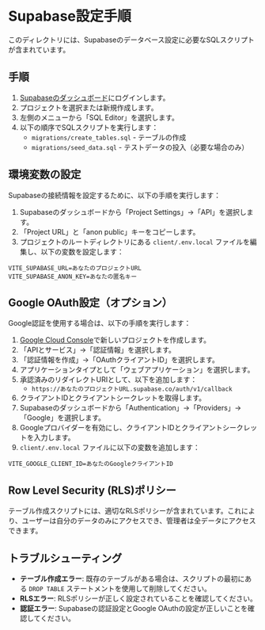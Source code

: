 # Supabase設定手順

このディレクトリには、Supabaseのデータベース設定に必要なSQLスクリプトが含まれています。

## 手順

1. [Supabaseのダッシュボード](https://app.supabase.io/)にログインします。
2. プロジェクトを選択または新規作成します。
3. 左側のメニューから「SQL Editor」を選択します。
4. 以下の順序でSQLスクリプトを実行します：
   - `migrations/create_tables.sql` - テーブルの作成
   - `migrations/seed_data.sql` - テストデータの投入（必要な場合のみ）

## 環境変数の設定

Supabaseの接続情報を設定するために、以下の手順を実行します：

1. Supabaseのダッシュボードから「Project Settings」→「API」を選択します。
2. 「Project URL」と「anon public」キーをコピーします。
3. プロジェクトのルートディレクトリにある `client/.env.local` ファイルを編集し、以下の変数を設定します：

```
VITE_SUPABASE_URL=あなたのプロジェクトURL
VITE_SUPABASE_ANON_KEY=あなたの匿名キー
```

## Google OAuth設定（オプション）

Google認証を使用する場合は、以下の手順を実行します：

1. [Google Cloud Console](https://console.cloud.google.com/)で新しいプロジェクトを作成します。
2. 「APIとサービス」→「認証情報」を選択します。
3. 「認証情報を作成」→「OAuthクライアントID」を選択します。
4. アプリケーションタイプとして「ウェブアプリケーション」を選択します。
5. 承認済みのリダイレクトURIとして、以下を追加します：
   - `https://あなたのプロジェクトURL.supabase.co/auth/v1/callback`
6. クライアントIDとクライアントシークレットを取得します。
7. Supabaseのダッシュボードから「Authentication」→「Providers」→「Google」を選択します。
8. Googleプロバイダーを有効にし、クライアントIDとクライアントシークレットを入力します。
9. `client/.env.local` ファイルに以下の変数を追加します：

```
VITE_GOOGLE_CLIENT_ID=あなたのGoogleクライアントID
```

## Row Level Security (RLS)ポリシー

テーブル作成スクリプトには、適切なRLSポリシーが含まれています。これにより、ユーザーは自分のデータのみにアクセスでき、管理者は全データにアクセスできます。

## トラブルシューティング

- **テーブル作成エラー**: 既存のテーブルがある場合は、スクリプトの最初にある `DROP TABLE` ステートメントを使用して削除してください。
- **RLSエラー**: RLSポリシーが正しく設定されていることを確認してください。
- **認証エラー**: Supabaseの認証設定とGoogle OAuthの設定が正しいことを確認してください。 